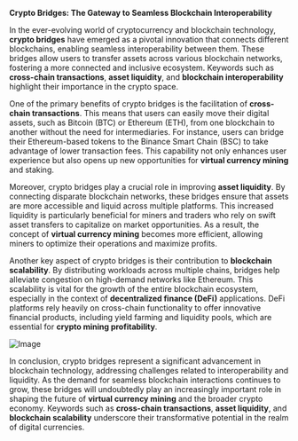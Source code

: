 **Crypto Bridges: The Gateway to Seamless Blockchain Interoperability**

In the ever-evolving world of cryptocurrency and blockchain technology, **crypto bridges** have emerged as a pivotal innovation that connects different blockchains, enabling seamless interoperability between them. These bridges allow users to transfer assets across various blockchain networks, fostering a more connected and inclusive ecosystem. Keywords such as **cross-chain transactions**, **asset liquidity**, and **blockchain interoperability** highlight their importance in the crypto space.

One of the primary benefits of crypto bridges is the facilitation of **cross-chain transactions**. This means that users can easily move their digital assets, such as Bitcoin (BTC) or Ethereum (ETH), from one blockchain to another without the need for intermediaries. For instance, users can bridge their Ethereum-based tokens to the Binance Smart Chain (BSC) to take advantage of lower transaction fees. This capability not only enhances user experience but also opens up new opportunities for **virtual currency mining** and staking.

Moreover, crypto bridges play a crucial role in improving **asset liquidity**. By connecting disparate blockchain networks, these bridges ensure that assets are more accessible and liquid across multiple platforms. This increased liquidity is particularly beneficial for miners and traders who rely on swift asset transfers to capitalize on market opportunities. As a result, the concept of **virtual currency mining** becomes more efficient, allowing miners to optimize their operations and maximize profits.

Another key aspect of crypto bridges is their contribution to **blockchain scalability**. By distributing workloads across multiple chains, bridges help alleviate congestion on high-demand networks like Ethereum. This scalability is vital for the growth of the entire blockchain ecosystem, especially in the context of **decentralized finance (DeFi)** applications. DeFi platforms rely heavily on cross-chain functionality to offer innovative financial products, including yield farming and liquidity pools, which are essential for **crypto mining profitability**.

![Image](https://github.com/user-attachments/assets/31692037-0104-4703-abd1-696b6a7dd41b)

In conclusion, crypto bridges represent a significant advancement in blockchain technology, addressing challenges related to interoperability and liquidity. As the demand for seamless blockchain interactions continues to grow, these bridges will undoubtedly play an increasingly important role in shaping the future of **virtual currency mining** and the broader crypto economy. Keywords such as **cross-chain transactions**, **asset liquidity**, and **blockchain scalability** underscore their transformative potential in the realm of digital currencies.